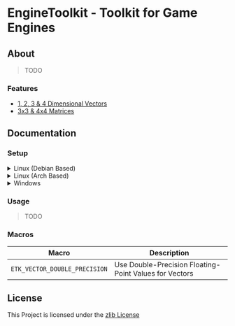 # EngineToolkit - Toolkit for Game Engines

## About

> TODO

### Features

- [1, 2, 3 & 4 Dimensional Vectors](../include/EngineToolkit/vector)
- [3x3 & 4x4 Matrices](../include/EngineToolkit/matrix)

## Documentation

### Setup

<details>
<summary>Linux (Debian Based)</summary>

> TODO

</details>

<details>
<summary>Linux (Arch Based)</summary>

> TODO

</details>

<details>
<summary>Windows</summary>

> TODO

</details>

### Usage

> TODO

### Macros

| Macro  | Description |
| --- | --- |
| `ETK_VECTOR_DOUBLE_PRECISION`  | Use Double-Precision Floating-Point Values for Vectors  |

## License

This Project is licensed under the [zlib License](https://opensource.org/license/zlib-license-php/)
